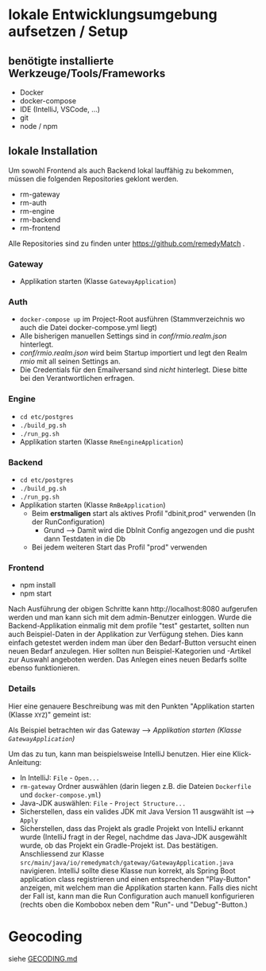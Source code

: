 # lokale Entwicklungsumgebung aufsetzen / Setup

##  benötigte installierte Werkzeuge/Tools/Frameworks

* Docker
* docker-compose
* IDE (IntelliJ, VSCode, ...)
* git
* node / npm

## lokale Installation
Um sowohl Frontend als auch Backend lokal lauffähig zu bekommen, müssen die folgenden
Repositories geklont werden.

* rm-gateway
* rm-auth
* rm-engine
* rm-backend
* rm-frontend

Alle Repositories sind zu finden unter https://github.com/remedyMatch .

### Gateway

* Applikation starten (Klasse `GatewayApplication`)

### Auth

* `docker-compose up` im Project-Root ausführen (Stammverzeichnis wo auch die Datei docker-compose.yml liegt)
* Alle bisherigen manuellen Settings sind in _conf/rmio.realm.json_ hinterlegt. 
* _conf/rmio.realm.json_ wird beim Startup importiert und legt den Realm _rmio_ mit all seinen Settings an.
* Die Credentials für den Emailversand sind *nicht* hinterlegt. Diese bitte bei den Verantwortlichen erfragen.

### Engine

* `cd etc/postgres`
* `./build_pg.sh`
* `./run_pg.sh`
* Applikation starten (Klasse `RmeEngineApplication`)

### Backend

* `cd etc/postgres`
* `./build_pg.sh`
* `./run_pg.sh`
* Applikation starten (Klasse `RmBeApplication`)
    * Beim __erstmaligen__ start als aktives Profil "dbinit,prod" verwenden 
    (In der RunConfiguration)
        * Grund --> Damit wird die DbInit Config angezogen und die pusht dann 
        Testdaten in die Db
    * Bei jedem weiteren Start das Profil "prod" verwenden

### Frontend

* npm install
* npm start

Nach Ausführung der obigen Schritte kann http://localhost:8080 aufgerufen werden und 
man kann sich mit dem admin-Benutzer einloggen. Wurde die Backend-Applikation einmalig 
mit dem profile "test" gestartet, sollten nun auch Beispiel-Daten in der Applikation zur 
Verfügung stehen. Dies kann einfach getestet werden indem man über den Bedarf-Button versucht 
einen neuen Bedarf anzulegen. Hier sollten nun Beispiel-Kategorien und -Artikel zur Auswahl 
angeboten werden. Das Anlegen eines neuen Bedarfs sollte ebenso funktionieren.


### Details

Hier eine genauere Beschreibung was mit den Punkten "Applikation starten (Klasse `XYZ`)" 
gemeint ist:

Als Beispiel betrachten wir das Gateway --> *Applikation starten (Klasse `GatewayApplication`)*

Um das zu tun, kann man beispielsweise IntelliJ benutzen. Hier eine Klick-Anleitung:

* In IntelliJ: `File` - `Open...`
* `rm-gateway` Ordner auswählen (darin liegen z.B. die Dateien `Dockerfile` und `docker-compose.yml`)
* Java-JDK auswählen: `File` - `Project Structure...`
* Sicherstellen, dass ein valides JDK mit Java Version 11 ausgwählt ist --> `Apply`
* Sicherstellen, dass das Projekt als gradle Projekt von IntelliJ erkannt wurde (IntelliJ
fragt in der Regel, nachdme das Java-JDK ausgewählt wurde, ob das Projekt ein Gradle-Projekt
ist. Das bestätigen. Anschliessend zur Klasse `src/main/java/io/remedymatch/gateway/GatewayApplication.java`
navigieren. IntelliJ sollte diese Klasse nun korrekt, als Spring Boot application class
registrieren und einen entsprechenden "Play-Button" anzeigen, mit welchem man die Applikation
starten kann. Falls dies nicht der Fall ist, kann man die Run Configuration auch manuell 
konfigurieren (rechts oben die Kombobox neben dem "Run"- und "Debug"-Button.)

# Geocoding

siehe [GECODING.md](https://github.com/remedyMatch/rm-backend/blob/master/GEOCODING.md)